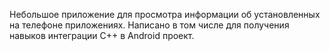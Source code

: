 Небольшое приложение для просмотра информации об установленных на телефоне приложениях. Написано в том числе для получения навыков интеграции C++ в Android проект.
